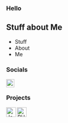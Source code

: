 ### Hello

## Stuff about Me
- Stuff
- About
- Me

### Socials

[<img align="left" alt="Keybase" width="22px" src="https://github.com/JessicaThePrincess/JessicaThePrincess/blob/master/assets/keybase.png" />][keybase]

<br />

### Projects

[<img align="left" alt="JavaScript" width="26px" src="https://github.com/JessicaThePrincess/JessicaThePrincess/blob/master/assets/javascript.png" />][jsprojects]
[<img align="left" alt="PHP" width="26px" src="https://github.com/JessicaThePrincess/JessicaThePrincess/blob/master/assets/php.png" />][phpprojects]

<br />
<br />

[keybase]: https://keybase.io/fulltimewife
[phpprojects]: https://dev.azure.com/maximilianjunhuber/Cartel
[jsprojects]: https://github.com/HeadpatGang